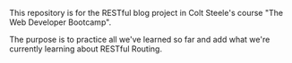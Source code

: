This repository is for the RESTful blog project in Colt Steele's course "The Web Developer Bootcamp".

The purpose is to practice all we've learned so far and add what we're currently learning
about RESTful Routing.